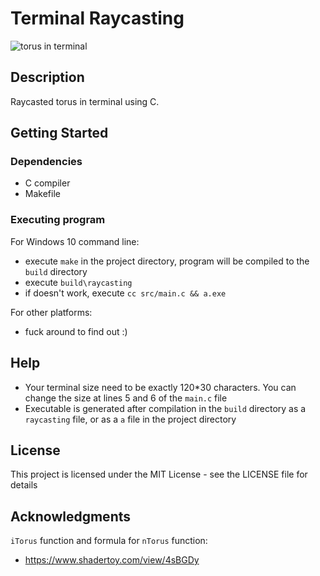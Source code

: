 # Terminal Raycasting

![torus in terminal](https://i.imgur.com/dGqf6j0.png)

## Description

Raycasted torus in terminal using C.

## Getting Started

### Dependencies

* C compiler
* Makefile

### Executing program

For Windows 10 command line:
* execute ```make``` in the project directory, program will be compiled to the ```build``` directory
* execute ```build\raycasting```
* if doesn't work, execute ```cc src/main.c && a.exe```

For other platforms:
* fuck around to find out :)

## Help

* Your terminal size need to be exactly 120*30 characters. You can change the size at lines 5 and 6 of the ```main.c``` file
* Executable is generated after compilation in the ```build``` directory as a ```raycasting``` file, or as a ```a``` file in the project directory

## License

This project is licensed under the MIT License - see the LICENSE file for details

## Acknowledgments

```iTorus``` function and formula for ```nTorus``` function:
* https://www.shadertoy.com/view/4sBGDy